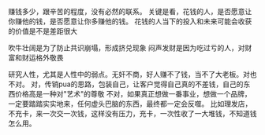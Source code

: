 赚钱多少，跟辛苦的程度，没有必然的联系。
关键是看，花钱的人，是否愿意让你赚他的钱，是否愿意让你多赚他的钱。
花钱的人当下的投入和未来可能会收获的价值是不是差距很大

吹牛壮阔是为了防止共识崩塌，形成挤兑现象
闷声发财是因为吃过亏的人，对财富和财运格外敬畏

研究人性，尤其是人性中的弱点。无奸不商，好人赚不了钱，当不了大老板。对也不对。
对，传销pua的思路，包装自己，让客户觉得自己真的不差钱，自己的东西价格高是一种对"艺术"的尊敬
不对，如果真正想做一番事业，想做一个品牌，一定要踏踏实实地来，任何虚头巴脑的东西，最终都一定会反噬。
比如理发店，不充卡，来一次交一次钱，这样没有压力，充卡，一次性收了一大堆钱，不知道钱怎么用。